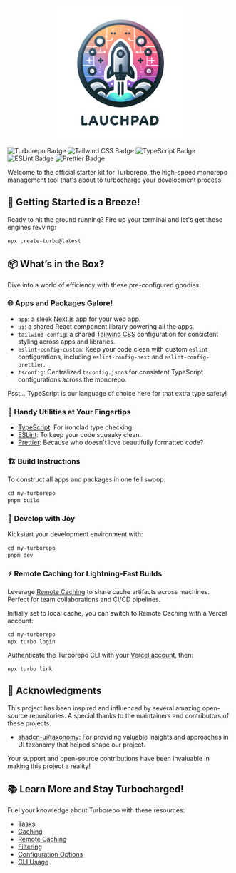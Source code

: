 <p align="center">
  <img width="300" src="./public/launchpad-logo-md.png" alt="Your Image Description">
</p>

![Turborepo Badge](https://img.shields.io/badge/Turborepo-EF4444?logo=turborepo&logoColor=fff&style=flat)
![Tailwind CSS Badge](https://img.shields.io/badge/Tailwind%20CSS-06B6D4?logo=tailwindcss&logoColor=fff&style=flat)
![TypeScript Badge](https://img.shields.io/badge/TypeScript-3178C6?logo=typescript&logoColor=fff&style=flat)
![ESLint Badge](https://img.shields.io/badge/ESLint-4B32C3?logo=eslint&logoColor=fff&style=flat)
![Prettier Badge](https://img.shields.io/badge/Prettier-F7B93E?logo=prettier&logoColor=fff&style=flat)

Welcome to the official starter kit for Turborepo, the high-speed monorepo
management tool that's about to turbocharge your development process!

## 🌟 Getting Started is a Breeze!

Ready to hit the ground running? Fire up your terminal and let's get those
engines revving:

```sh
npx create-turbo@latest
```

## 📦 What’s in the Box?

Dive into a world of efficiency with these pre-configured goodies:

### 🌐 Apps and Packages Galore!

- `app`: a sleek [Next.js](https://nextjs.org/) app for your web app.
- `ui`: a shared React component library powering all the apps.
- `tailwind-config`: a shared [Tailwind CSS](https://tailwindcss.com/)
  configuration for consistent styling across apps and libraries.
- `eslint-config-custom`: Keep your code clean with custom `eslint`
  configurations, including `eslint-config-next` and `eslint-config-prettier`.
- `tsconfig`: Centralized `tsconfig.json`s for consistent TypeScript
  configurations across the monorepo.

Psst... TypeScript is our language of choice here for that extra type safety!

### 🔧 Handy Utilities at Your Fingertips

- [TypeScript](https://www.typescriptlang.org/): For ironclad type checking.
- [ESLint](https://eslint.org/): To keep your code squeaky clean.
- [Prettier](https://prettier.io): Because who doesn't love beautifully
  formatted code?

### 🏗️ Build Instructions

To construct all apps and packages in one fell swoop:

```
cd my-turborepo
pnpm build
```

### 🎨 Develop with Joy

Kickstart your development environment with:

```
cd my-turborepo
pnpm dev
```

### ⚡ Remote Caching for Lightning-Fast Builds

Leverage
[Remote Caching](https://turbo.build/repo/docs/core-concepts/remote-caching) to
share cache artifacts across machines. Perfect for team collaborations and CI/CD
pipelines.

Initially set to local cache, you can switch to Remote Caching with a Vercel
account:

```
cd my-turborepo
npx turbo login
```

Authenticate the Turborepo CLI with your
[Vercel account](https://vercel.com/docs/concepts/personal-accounts/overview),
then:

```
npx turbo link
```

## 🙏 Acknowledgments

This project has been inspired and influenced by several amazing open-source
repositories. A special thanks to the maintainers and contributors of these
projects:

- [shadcn-ui/taxonomy](https://github.com/shadcn-ui/taxonomy): For providing
  valuable insights and approaches in UI taxonomy that helped shape our project.

Your support and open-source contributions have been invaluable in making this
project a reality!

## 📚 Learn More and Stay Turbocharged!

Fuel your knowledge about Turborepo with these resources:

- [Tasks](https://turbo.build/repo/docs/core-concepts/monorepos/running-tasks)
- [Caching](https://turbo.build/repo/docs/core-concepts/caching)
- [Remote Caching](https://turbo.build/repo/docs/core-concepts/remote-caching)
- [Filtering](https://turbo.build/repo/docs/core-concepts/monorepos/filtering)
- [Configuration Options](https://turbo.build/repo/docs/reference/configuration)
- [CLI Usage](https://turbo.build/repo/docs/reference/command-line-reference)
